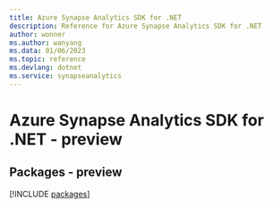 ```yaml
---
title: Azure Synapse Analytics SDK for .NET
description: Reference for Azure Synapse Analytics SDK for .NET
author: wonner
ms.author: wanyang
ms.data: 01/06/2023
ms.topic: reference
ms.devlang: dotnet
ms.service: synapseanalytics
---
```

# Azure Synapse Analytics SDK for .NET - preview
## Packages - preview
[!INCLUDE [packages](synapse-analytics-index.md)]